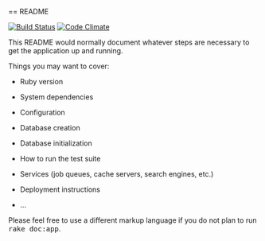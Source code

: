 == README

[![Build Status](https://travis-ci.org/andela-oesho/pearllists.svg?branch=ft-implement-token-authentication-118084903)](https://travis-ci.org/andela-oesho/pearllists)
[![Code Climate](https://codeclimate.com/github/andela-oesho/pearllists/badges/gpa.svg)](https://codeclimate.com/github/andela-oesho/pearllists)

This README would normally document whatever steps are necessary to get the
application up and running.

Things you may want to cover:

* Ruby version

* System dependencies

* Configuration

* Database creation

* Database initialization

* How to run the test suite

* Services (job queues, cache servers, search engines, etc.)

* Deployment instructions

* ...


Please feel free to use a different markup language if you do not plan to run
<tt>rake doc:app</tt>.
